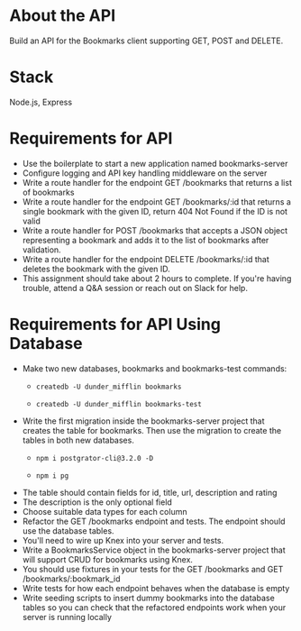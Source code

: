 # About the API
Build an API for the Bookmarks client supporting GET, POST and DELETE.

# Stack
Node.js, Express

# Requirements for API
* Use the boilerplate to start a new application named bookmarks-server
* Configure logging and API key handling middleware on the server
* Write a route handler for the endpoint GET /bookmarks that returns a list of bookmarks
* Write a route handler for the endpoint GET /bookmarks/:id that returns a single bookmark with the given ID, return 404 Not Found if the ID is not valid
* Write a route handler for POST /bookmarks that accepts a JSON object representing a bookmark and adds it to the list of bookmarks after validation.
* Write a route handler for the endpoint DELETE /bookmarks/:id that deletes the bookmark with the given ID.
* This assignment should take about 2 hours to complete. If you're having trouble, attend a Q&A session or reach out on Slack for help.

# Requirements for API Using Database
* Make two new databases, bookmarks and bookmarks-test commands:
    *     createdb -U dunder_mifflin bookmarks
    *     createdb -U dunder_mifflin bookmarks-test
* Write the first migration inside the bookmarks-server project that creates the table for bookmarks. Then use the migration to create the tables in both new databases.
    *     npm i postgrator-cli@3.2.0 -D
    *     npm i pg
* The table should contain fields for id, title, url, description and rating
* The description is the only optional field
* Choose suitable data types for each column
* Refactor the GET /bookmarks endpoint and tests. The endpoint should use the database tables.
* You'll need to wire up Knex into your server and tests.
* Write a BookmarksService object in the bookmarks-server project that will support CRUD for bookmarks using Knex.
* You should use fixtures in your tests for the GET /bookmarks and GET /bookmarks/:bookmark_id
* Write tests for how each endpoint behaves when the database is empty
* Write seeding scripts to insert dummy bookmarks into the database tables so you can check that the refactored endpoints work when your server is running locally
